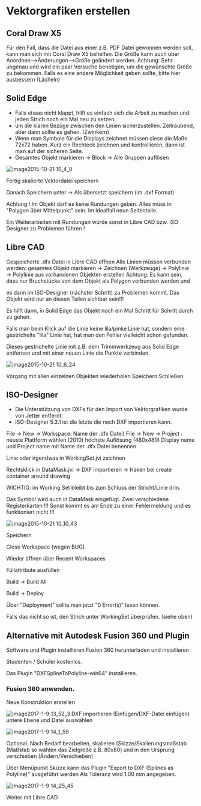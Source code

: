 # Vektorgrafiken erstellen

## Coral Draw X5
Für den Fall, dass die Datei aus einer z.B. PDF Datei gewonnen werden soll, kann man sich mit Coral Draw X5 behelfen.
Die Größe kann auch über Anordnen-->Änderungen–>Größe geändert werden.
Achtung: Sehr ungenau und wird ein paar Versuche benötigen, um die gewünschte Größe zu bekommen.
Falls es eine andere Möglichkeit geben sollte, bitte hier ausbessern (Lächeln) 


## Solid Edge
* Falls etwas nicht klappt, hilft es einfach sich die Arbeit zu machen und jeden Strich noch ein Mal neu zu setzen,
* um die klaren Bezüge zwischen den Linien sicherzustellen. Zeitraubend, aber dann sollte es gehen. (Zwinkern) 
* Wenn man Symbole für die Displays zeichnet müssen diese die Maße 72x72 haben. Kurz ein Rechteck zeichnen und kontrollieren, dann ist man auf der sicheren Seite.
* Gesamtes Objekt markieren → Block → Alle Gruppen auflösen

![image2015-10-21 10_4_0](https://github.com/Meisterschulen-am-Ostbahnhof-Munchen/ISOBUS-VT-Objects-docs/assets/69573151/8c3efd93-6903-4d12-93b1-c1be96ed3976)


Fertig skalierte Vektordatei speichern

Danach Speichern unter →  Als übersetzt speichern (im .dxf Format)



Achtung ! Im Objekt darf es keine Rundungen geben. Alles muss in "Polygon über Mittelpunkt" sein. Im Idealfall neun Seitenteile.

Ein Weiterarbeiten mit Rundungen würde sonst in Libre CAD bzw. ISO Designer zu Problemen führen !



## Libre CAD

Gespeicherte .dfx Datei in Libre CAD öffnen
Alle Linien müssen verbunden werden:
gesamtes Objekt markieren → Zeichnen (Werkzeuge) → Polylinie → Polylinie aus vorhandenen Objekten erstellen
Achtung: Es kann sein, dass nur Bruchstücke von dem Objekt als Polygon verbunden werden und

es dann im ISO-Designer (nächster Schritt) zu Problemen kommt. Das Objekt wird nur an diesen Teilen sichtbar sein!!!

Es hilft dann, in Solid Edge das Objekt noch ein Mal Schritt für Schritt durch zu gehen.

Falls man beim Klick auf die Linie keine lila/pinke Linie hat, sondern eine gestrichelte "lila" Linie hat, hat man den Fehler vielleicht schon gefunden.

Dieses gestrichelte Linie mit z.B. dem Trimmwerkzeug aus Solid Edge entfernen und mit einer neuen Linie die Punkte verbinden.

![image2015-10-21 10_6_24](https://github.com/Meisterschulen-am-Ostbahnhof-Munchen/ISOBUS-VT-Objects-docs/assets/69573151/ca471324-0a91-4cec-92c1-65b72c1f22f5)



 Vorgang mit allen einzelnen Objekten wiederholen
 Speichern
Schließen


## ISO-Designer

* Die Unterstützung von DXFs für den Import von Vektorgrafiken wurde von Jetter entfernt. 
* ISO-Designer 5.3.1 ist die letzte die noch DXF importieren kann. 




File → New → Workspace: Name der .dfx Datei)
File → New → Project :
neuste Plattform wählen (2010)
höchste Auflösung (480x480)
Display name und Project name mit Name der .dfx Datei benennen


Linie oder irgendwas in WorkingSet.jvi zeichnen

Rechtsklick in DataMask.jvi → DXF importieren → Haken bei create container around drawing





WICHTIG: im Working Set bleibt bis zum Schluss der Stricht/Linie drin.

Das Symbol wird auch in DataMask eingefügt. Zwei verschiedene Registerkarten !!!
Sonst kommt es am Ende zu einer Fehlermeldung und es funktioniert nicht !!! 

![image2015-10-21 10_10_43](https://github.com/Meisterschulen-am-Ostbahnhof-Munchen/ISOBUS-VT-Objects-docs/assets/69573151/dcdfbdc6-2b03-4250-802a-85bacef2d1ac)


Speichern

Close Workspace (wegen BUG)

Wieder öffnen über Recent Workspaces

Füllattribute ausfüllen

Build → Build All

Build → Deploy

Über "Deployment" sollte man jetzt "0 Error(s)" lesen können.

Falls das nicht so ist, den Strich unter WorkingSet überprüfen. (siehe oben)


## Alternative mit Autodesk Fusion 360 und Plugin
Software und Plugin installieren
Fusion 360 herunterladen und installieren

Studenten / Schüler kostenlos.

Das Plugin "DXFSplineToPolyline-win64" installieren.


### Fusion 360 anwenden.

Neue Konstruktion erstellen

![image2017-1-9 13_52_3](https://github.com/Meisterschulen-am-Ostbahnhof-Munchen/ISOBUS-VT-Objects-docs/assets/69573151/02523f1b-a526-4239-a692-b4513f496fe7)
DXF importieren (Einfügen/DXF-Datei einfügen)
untere Ebene und Datei auswählen

![image2017-1-9 14_1_59](https://github.com/Meisterschulen-am-Ostbahnhof-Munchen/ISOBUS-VT-Objects-docs/assets/69573151/e2e82141-9fbe-4d47-8c7c-cc5a24002fef)

Optional: Nach Bedarf bearbeiten, skalieren (Skizze/Skalierungsmaßstab (Maßstab so wählen das Zielgröße z.B. 80x80) und in den Ursprung verschieben (Ändern/Verschieben)
  
Über Menüpunkt Skizze kann das Plugin "Export to DXF (Splines as Polyline)" ausgeführt werden
Als Toleranz wird 1.00 mm angegeben.

![image2017-1-9 14_25_45](https://github.com/Meisterschulen-am-Ostbahnhof-Munchen/ISOBUS-VT-Objects-docs/assets/69573151/59a5c4a6-65ba-4527-8936-3f00f9f91a5f)


Weiter mit Libre CAD








